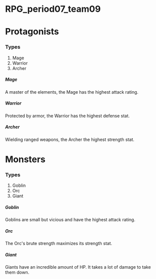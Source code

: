 # RPG_period07_team09

# Protagonists
### Types
1. Mage 
2. Warrior
3. Archer

##### Mage
A master of the elements, the Mage has the highest attack rating.
##### Warrior
Protected by armor, the Warrior has the highest defense stat.
##### Archer
Wielding ranged weapons, the Archer the highest strength stat.

# Monsters
### Types
1. Goblin
2. Orc
3. Giant

##### Goblin
Goblins are small but vicious and have the highest attack rating.

##### Orc
The Orc's brute strength maximizes its strength stat.

##### Giant
Giants have an incredible amount of HP. It takes a lot of damage to take them down.
